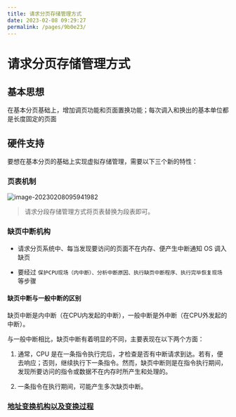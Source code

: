 ```yaml
---
title: 请求分页存储管理方式
date: 2023-02-08 09:29:27
permalink: /pages/9b0e23/
---
```

# 请求分页存储管理方式

## 基本思想

在基本分页基础上，增加调页功能和页面置换功能；每次调入和换出的基本单位都是长度固定的页面

## 硬件支持

要想在基本分页的基础上实现虚拟存储管理，需要以下三个新的特性：

### 页表机制

![image-20230208095941982](https://static.pil0txia.com/picgo/image-20230208095941982.webp)

> 请求分段存储管理方式将页表替换为段表即可。

### 缺页中断机构

- 请求分页系统中、每当发现要访问的页面不在内存、便产生中断通知 OS 调入缺页

- 要经过 `保护CPU现场（内中断）、分析中断原因、执行缺页中断程序、执行完毕恢复现场` 等步骤

#### 缺页中断与一般中断的区别

  缺页中断是内中断（在CPU内发起的中断），一般中断是外中断（在CPU外发起的中断）。

  与一般中断相比，缺页中断有着明显的不同，主要表现在以下两个方面：

1. 通常，CPU 是在一条指令执行完后，才检查是否有中断请求到达。若有，便去响应；否则，继续执行下一条指令。然而，缺页中断则是在指令执行期间，发现所要访问的指令或数据不在内存时所产生和处理的。

2. 一条指令在执行期间，可能产生多次缺页中断。

### [地址变换机构以及变换过程](/pages/a8d561/#地址变换机构)